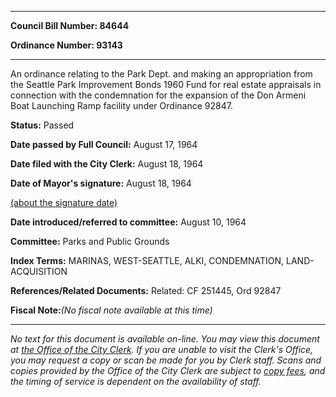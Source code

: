 

********

**Council Bill Number: 84644**
   
**Ordinance Number: 93143**
********

 An ordinance relating to the Park Dept. and making an appropriation from the Seattle Park Improvement Bonds 1960 Fund for real estate appraisals in connection with the condemnation for the expansion of the Don Armeni Boat Launching Ramp facility under Ordinance 92847.

**Status:** Passed
   
**Date passed by Full Council:** August 17, 1964
   
**Date filed with the City Clerk:** August 18, 1964
   
**Date of Mayor's signature:** August 18, 1964
   
[(about the signature date)](/~public/approvaldate.htm)
   
   
   
**Date introduced/referred to committee:** August 10, 1964
   
**Committee:** Parks and Public Grounds
   
   
**Index Terms:** MARINAS, WEST-SEATTLE, ALKI, CONDEMNATION, LAND-ACQUISITION

**References/Related Documents:** Related: CF 251445, Ord 92847

**Fiscal Note:**_(No fiscal note available at this time)_
********

_No text for this document is available on-line. You may view this document at [the Office of the City Clerk](http://www.seattle.gov/leg/clerk/contactUs.htm). If you are unable to visit the Clerk's Office, you may request a copy or scan be made for you by Clerk staff. Scans and copies provided by the Office of the City Clerk are subject to [copy fees](http://clerk.seattle.gov/~public/clerkfees.htm), and the timing of service is dependent on the availability of staff._

